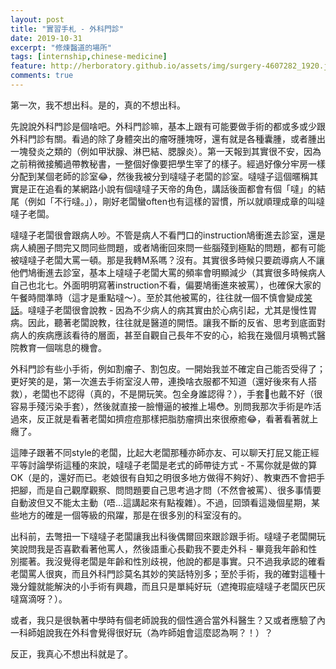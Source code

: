 ```yaml
---
layout: post
title: "實習手札 - 外科門診"
date: 2019-10-31
excerpt: "修煉醫道的場所"
tags: [internship,chinese-medicine]
feature: http://herboratory.github.io/assets/img/surgery-4607282_1920.jpg
comments: true
---
```


第一次，我不想出科。是的，真的不想出科。

先說說外科門診是個啥吧。外科門診嘛，基本上跟有可能要做手術的都或多或少跟外科門診有關。看過的除了身體突出的瘤呀腫塊呀，還有就是各種囊腫，或者腫出一塊發炎之類的（例如甲狀腺、淋巴結、腮腺炎）。第一天報到其實很不安，因為之前稍微接觸過帶教秘書，一整個好像要把學生宰了的樣子。經過好像分牢房一樣分配到某個老師的診室😂，然後我被分到噠噠子老闆的診室。噠噠子這個暱稱其實是正在追看的某網路小說有個噠噠子天帝的角色，講話後面都會有個「噠」的結尾（例如「不行噠。」），剛好老闆蠻often也有這樣的習慣，所以就順理成章的叫噠噠子老闆。

噠噠子老闆很會跟病人吵。不管是病人不看門口的instruction鳩衝進去診室，還是病人繞圈子問完又問同些問題，或者鳩衝回來問一些腦殘到極點的問題，都有可能被噠噠子老闆大罵一頓。那是我轉M系嗎？沒有。其實很多時候只要疏導病人不讓他們鳩衝進去診室，基本上噠噠子老闆大罵的頻率會明顯減少（其實很多時候病人自己也北七。外面明明寫著instruction不看，偏要鳩衝進來被罵），也確保大家的午餐時間準時（這才是重點噠～）。至於其他被罵的，往往就一個不慎會變成[笑話](https://herboratory.github.io/surgery-jokes-during-internship/)。噠噠子老闆很會說教 - 因為不少病人的病其實由於心病引起，尤其是慢性胃病。因此，聽著老闆說教，往往就是醫道的開悟。讓我不斷的反省、思考到底面對病人的疾病應該看待的層面，甚至自觀自己長年不安的心，給我在幾個月填鴨式醫院教育一個喘息的機會。

外科門診有些小手術，例如割瘤子、割包皮。一開始我並不確定自己能否受得了；更好笑的是，第一次進去手術室沒人帶，連換啥衣服都不知道（還好後來有人搭救），老闆也不認得（真的，不是開玩笑。包全身誰認得？），手套🧤也戴不好（很容易手殘污染手套），然後就直接一臉懵逼的被推上場😳。別問我那次手術是咋活過來，反正就是看著老闆如擠痘痘那樣把脂肪瘤擠出來很療癒😂，看著看著就上癮了。

這陣子跟著不同style的老闆，比起大老闆那種亦師亦友、可以聊天打屁又能正經平等討論學術這種的來說，噠噠子老闆是老式的師帶徒方式 - 不罵你就是做的算OK（是的，還好而已。老娘很有自知之明很多地方做得不夠好）、教東西不會把手把腳，而是自己觀摩觀察、問問題要自己思考過才問（不然會被罵）、很多事情要自動波但又不能太主動（唔...這講起來有點複雜）。不過，回頭看這幾個星期，某些地方的確是一個等級的飛躍，那是在很多別的科室沒有的。

出科前，去彆扭一下噠噠子老闆讓我出科後偶爾回來跟診跟手術。噠噠子老闆開玩笑說問我是否喜歡看著他罵人，然後語重心長勸我不要走外科 - 畢竟我年齡和性別擺著。我沒覺得老闆是年齡和性別歧視，他說的都是事實。只不過我承認的確看老闆罵人很爽，而且外科門診莫名其妙的笑話特別多；至於手術，我的確對這種十幾分鐘就能解決的小手術有興趣，而且只是單純好玩（遮掩瑕疵噠噠子老闆灰巴灰噠窩滴呀？）。

或者，我只是很執著中學時有個老師說我的個性適合當外科醫生？又或者應驗了內一科師姐說我在外科會覺得很好玩（為咋師姐會這麼認為啊？！）？

反正，我真心不想出科就是了。
